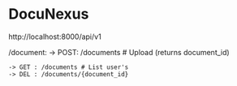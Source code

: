 # DocuNexus

http://localhost:8000/api/v1


/document:
    -> POST: /documents    # Upload (returns document_id)

    -> GET : /documents # List user's
    -> DEL : /documents/{document_id} 

